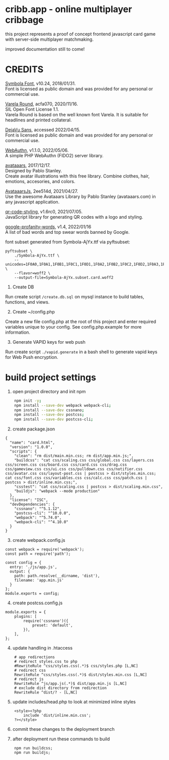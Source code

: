 # cribb.app - online multiplayer cribbage

this project represents a proof of concept frontend javascript card game with server-side multiplayer matchmaking.

improved documentation still to come!

# CREDITS

[Symbola Font](https://www.fontspace.com/symbola-font-f22021), v10.24, 2018/01/31.  
Font is licensed as public domain and was provided for any personal or commercial use.  

[Varela Round](https://github.com/avrahamcornfeld/Varela-Round-Hebrew), acfa070, 2020/11/16.  
SIL Open Font License 1.1.  
Varela Round is based on the well known font Varela. It is suitable for headlines and printed collateral.  

[DejaVu Sans](https://dejavu-fonts.github.io), accessed 2022/04/15.  
Font is licensed as public domain and was provided for any personal or commercial use.  

[WebAuthn](https://github.com/lbuchs/WebAuthn), v1.1.0, 2022/05/06.  
A simple PHP WebAuthn (FIDO2) server library.  

[avataaars](https://avataaars.com), 2017/12/17.  
Designed by Pablo Stanley.  
Create avatar illustrations with this free library. Combine clothes, hair, emotions, accesories, and colors.  

[AvataaarsJs](https://github.com/HB0N0/AvataaarsJs), 2ee514d, 2021/04/27.  
Use the awesome Avataaars Library by Pablo Stanley (avataaars.com) in any javascript application.  

[qr-code-styling](https://github.com/kozakdenys/qr-code-styling), v1.6rc0, 2021/07/05.  
JavaScript library for generating QR codes with a logo and styling.  

[google-profanity-words](https://github.com/coffee-and-fun/google-profanity-words),  v1.4, 2022/01/16  
A list of bad words and top swear words banned by Google.  

font subset generated from Symbola-AjYx.ttf via pyftsubset:
```
pyftsubset \
    ./Symbola-AjYx.ttf \
    --unicodes=1F0A0,1F0A1,1F0B1,1F0C1,1F0D1,1F0A2,1F0B2,1F0C2,1F0D2,1F0A3,1F0B3,1F0C3,1F0D3,1F0A4,1F0B4,1F0C4,1F0D4,1F0A5,1F0B5,1F0C5,1F0D5,1F0A6,1F0B6,1F0C6,1F0D6,1F0A7,1F0B7,1F0C7,1F0D7,1F0A8,1F0B8,1F0C8,1F0D8,1F0A9,1F0B9,1F0C9,1F0D9,1F0AA,1F0BA,1F0CA,1F0DA,1F0AB,1F0BB,1F0CB,1F0DB,1F0AD,1F0BD,1F0CD,1F0DD,1F0AE,1F0BE,1F0CE,1F0DE \
    --flavor=woff2 \
    --output-file=Symbola-AjYx.subset.card.woff2
```

1. Create DB

Run create script `/create.db.sql` on mysql instance to build tables, functions, and views.

2. Create ~/config.php

Create a new file config.php at the root of this project and enter required variables unique to your config. See config.php.example for more information.

3. Generate VAPID keys for web push

Run create script `./vapid.generate` in a bash shell to generate vapid keys for Web Push encryption.

# build project settings

1. open project directory and init npm
```bash
    npm init -y;
    npm install --save-dev webpack webpack-cli;
    npm install --save-dev cssnano;
    npm install --save-dev postcss;
    npm install --save-dev postcss-cli;
```

2. create package.json
```
{
  "name": "card.html",
  "version": "1.0.0",
  "scripts": {
    "clean": "rm dist/main.min.css; rm dist/app.min.js;",
    "buildcss": "cat css/scaling.css css/global.css css/layers.css css/screen.css css/board.css css/card.css css/drag.css css/gameview.css css/ui.css css/pulldown.css css/notifier.css css/avatar.css css/layout-post.css | postcss > dist/styles.min.css; cat css/font.css css/variables.css css/calc.css css/patch.css | postcss > dist/inline.min.css;",
    "csstest": "cat css/scaling.css | postcss > dist/scaling.min.css",
    "buildjs": "webpack --mode production"
  },
  "license": "ISC",
  "devDependencies": {
    "cssnano": "^5.1.12",
    "postcss-cli": "^10.0.0",
    "webpack": "^5.74.0",
    "webpack-cli": "^4.10.0"
  }
}
```

3. create webpack.config.js
```
const webpack = require('webpack');
const path = require('path');

const config = {
  entry: './js/app.js',
  output: {
    path: path.resolve(__dirname, 'dist'),
    filename: 'app.min.js'
  }
};
module.exports = config;
```

4. create postcss.config.js
```
module.exports = {
    plugins: [
        require('cssnano')({
            preset: 'default',
        }),
    ],
};
```

4. update handling in .htaccess
```
    # app redirections
    # redirect styles.css to php
    #RewriteRule ^css/styles.css(.*)$ css/styles.php [L,NC]
    # redirect css
    RewriteRule ^css/styles.css(.*)$ dist/styles.min.css [L,NC]
    # redirect js
    RewriteRule ^js/app.js(.*)$ dist/app.min.js [L,NC]
    # exclude dist directory from redirection
    RewriteRule ^dist/? - [L,NC]
```

5. update includes/head.php to look at minimized inline styles
```
    <style><?php
        include 'dist/inline.min.css';
    ?></style>
```

6. commit these changes to the deployment branch

7. after deployment run these commands to build
```
    npm run buildcss;
    npm run buildjs;
```
